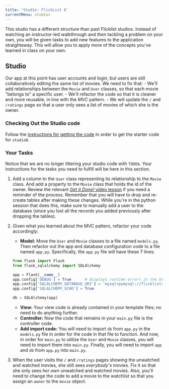 ```yaml
---
title: 'Studio: FlickList 8'
currentMenu: studios
---
```


This studio has a different structure than past Flicklist studios. Instead of watching an instructor-led walkthrough and then tackling a problem on your own, you will be given tasks to add new features to the application straightaway. This will allow you to apply more of the concepts you've learned in class on your own.

## Studio

Our app at this point has user accounts and login, but users are still collaboratively editing the same list of movies. We need to fix that:
    - We'll add relationships between the `Movie` and `User` classes, so that each movie "belongs to" a specific user.
    - We'll refactor the code so that it is cleaner and more reusable, in line with the *MVC* pattern.
    - We will update the `/` and `/ratings` page so that a user only sees a list of movies of which she is the owner.

### Checking Out the Studio code

Follow the [instructions for getting the code][get-the-code] in order to get the starter code for `studio8`.

### Your Tasks

Notice that we are no longer littering your studio code with `TODO`s. Your instructions for the tasks you need to fulfill will be here in this section.

1. Add a column to the `User` class representing its relationship to the `Movie` class. And add a property to the `Movie` class that holds the id of the owner. Review the relevant [*Get it Done!* video lesson](../../../videos/get-it-done/user-task-relationship/) if you need a reminder of the process. Remember that you will have to drop and re-create tables after making these changes. While you're in the python session that does this, make sure to manually add a user to the database (since you lost all the records you added previously after dropping the tables).

2. Given what you learned about the MVC pattern, refactor your code accordingly:

    - **Model:**  Move the `User` and `Movie` classes to a file named `models.py`. Then refactor out the app and database configuration code to a file named `app.py`. Specifically, the `app.py` file will have these 7 lines:

    ```python
    from flask import Flask
    from flask_sqlalchemy import SQLAlchemy

    app = Flask(__name__)
    app.config['DEBUG'] = True      # displays runtime errors in the browser, too
    app.config['SQLALCHEMY_DATABASE_URI'] = 'mysql+pymysql://flicklist:MyNewPass@localhost:8889/flicklist'
    app.config['SQLALCHEMY_ECHO'] = True

    db = SQLAlchemy(app)
    ```

    - **View:** Your view code is already contained in your template files; no need to do anything further.
    - **Controller:** Now the code that remains in your `main.py` file is the controller code.
    - **Add import code:** You will need to import `db` from `app.py` in the `models.py` file in order for the code in that file to function. And now, in order for `main.py` to utilize the `User` and `Movie` classes, you will need to import them into `main.py`. Finally, you will need to import `app` and `db` from `app.py` into `main.py`.

3. When the user visits the `/` and `/ratings` pages showing the unwatched and watched movies, she still sees *everybody's* movies. Fix it so that she only sees *her own* unwatched and watched movies. Also, you'll need to change the code to add a movie to the watchlist so that you assign an `owner` to the `movie` object.

[get-the-code]: ../getting-the-code/

